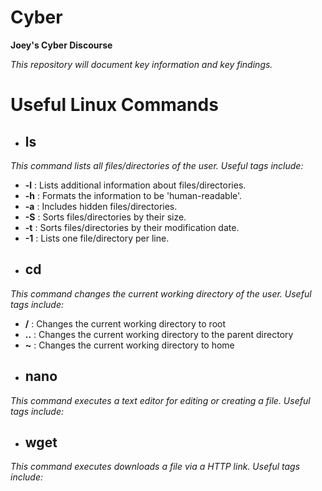 # **Cyber**
**Joey's Cyber Discourse**

*This repository will document key information and key findings.*

# Useful Linux Commands
- ## **ls**
*This command lists all files/directories of the user. Useful tags include:*

  -   **-l** :   Lists additional information about files/directories.
  -   **-h** :   Formats the information to be 'human-readable'.
  -   **-a** :   Includes hidden files/directories.
  -   **-S** :   Sorts files/directories by their size.
  -   **-t** :   Sorts files/directories by their modification date.
  -   **-1** :   Lists one file/directory per line.
##
- ## **cd**
*This command changes the current working directory of the user. Useful tags include:*

-  **/** :    Changes the current working directory to root
- **..** :   Changes the current working directory to the parent directory
- **~** :    Changes the current working directory to home
##
- ## **nano**
*This command executes a text editor for editing or creating a file. Useful tags include:*

##
- ## **wget**
*This command executes downloads a file via a HTTP link. Useful tags include:*

##

